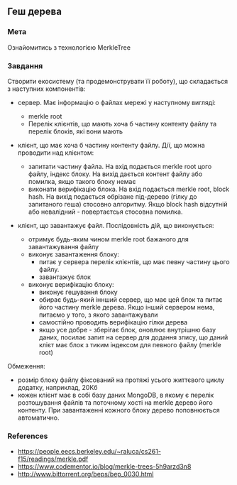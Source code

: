 ## Геш дерева
### Мета
Ознайомитись з технологією MerkleTree

### Завдання

<!--TODO: simplify -->

<!-- TODO: presentation / materials -->

Створити екосистему (та продемонструвати її роботу), що складається з наступних компонентів:

- сервер. Має інформацію о файлах мережі у наступному вигляді: 
   - merkle root
   - Перелік клієнтів, що мають хоча б  частину контенту файлу та перелік блоків, які вони мають

- клієнт, що має хоча б частину контенту файлу. Дії, що можна проводити над клієнтом:
    - запитати частину файла. На вхід подається merkle root цого файлу, індекс блоку. На вихід дається контент файлу або помилка, якщо такого блоку немає
    - виконати верифікацію блока. На вхід подається merkle root, block hash. На вихід подається обрізане під-дерево (гілку до запитаного геша) стосовно алгоритму. Якщо block hash відсутній або невалідний - повертаєтсья стосовна помилка. 

- клієнт, що завантажує файл. Послідовність дій, що виконується:
   - отримує будь-яким чином merkle root бажаного для завантажування файлу
   - виконує завантаження блоку:
      - питає у сервера перелік клієнтів, що має певну частину цього файлу. 
      - завантажує блок
   - виконує верифікацію блоку:
       - виконує гешування блоку
       - обирає будь-який іннший сервер, що має цей блок та питає його частину merkle дерева. Якщо інший сервером нема, питаємо у того, з якого завантажували
       - самостійно проводить верифікацію гілки дерева 
       - якщо усе добре - зберігає блок, оновлює внутрішню базу даних, посилає запит на сервер для додання зпису, що даний клієт має блок з тиким індексом для певного файлу (merkle root)

Обмеження:

- розмір блоку файлу фіксований на протяжі усього життєвого циклу додатку, наприклад, 20Кб
- кожен клієнт має в собі базу даних MongoDB, в якому є перелік розтошування файлів та поточному хості на merkle дерево його контенту. При завантаженні кожного блоку дерево поповнюється автоматично.


### References

- https://people.eecs.berkeley.edu/~raluca/cs261-f15/readings/merkle.pdf
- https://www.codementor.io/blog/merkle-trees-5h9arzd3n8
- http://www.bittorrent.org/beps/bep_0030.html